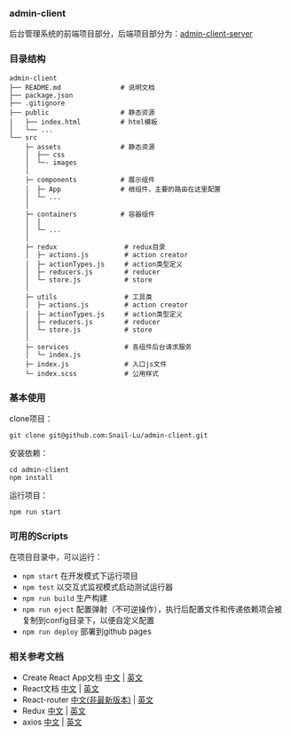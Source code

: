 ### admin-client
后台管理系统的前端项目部分，后端项目部分为：[admin-client-server](https://github.com/Snail-Lu/admin-client-server)

### 目录结构
```
admin-client
├── README.md               # 说明文档
├── package.json
├── .gitignore
├── public                  # 静态资源
│   ├── index.html          # html模板
│   └── ...
└── src
    ├─ assets               # 静态资源
    │  ├── css
    │  └─- images
    │
    ├─ components           # 展示组件
    │  ├─ App               # 根组件，主要的路由在这里配置 
    │  └─ ...
    │     
    ├─ containers           # 容器组件
    │  │ 
    │  └─ ...
    │
    ├─ redux                 # redux目录
    │  ├─ actions.js         # action creator
    │  ├─ actionTypes.js     # action类型定义
    │  ├─ reducers.js        # reducer
    │  └─ store.js           # store
    │ 
    ├─ utils                 # 工具类
    │  ├─ actions.js         # action creator
    │  ├─ actionTypes.js     # action类型定义
    │  ├─ reducers.js        # reducer
    │  └─ store.js           # store
    │ 
    ├─ services              # 各组件后台请求服务
    │  └─ index.js          
    ├─ index.js              # 入口js文件
    └─ index.scss            # 公用样式

```


### 基本使用

clone项目：  
```
git clone git@github.com:Snail-Lu/admin-client.git
```
安装依赖： 
```
cd admin-client
npm install 
```

运行项目：
```
npm run start
```


### 可用的Scripts
在项目目录中，可以运行：  

* `npm start` 在开发模式下运行项目
* `npm test`  以交互式监视模式启动测试运行器
* `npm run build` 生产构建
* `npm run eject` 配置弹射（不可逆操作），执行后配置文件和传递依赖项会被复制到config目录下，以便自定义配置
* `npm run deploy` 部署到github pages


### 相关参考文档
* Create React App文档 [中文](https://www.html.cn/create-react-app/docs/getting-started/) | [英文](https://create-react-app.dev/docs/getting-started)
* React文档 [中文](https://react.docschina.org/docs/getting-started.html) | [英文](https://reactjs.org/docs/getting-started.html)
* React-router [中文(非最新版本)](http://react-guide.github.io/react-router-cn/index.html) | [英文](https://reacttraining.com/react-router/web/guides/quick-start) 
* Redux [中文](http://cn.redux.js.org) | [英文](https://redux.js.org/introduction/getting-started)
* axios [中文](http://www.axios-js.com/zh-cn/docs/) | [英文](https://github.com/axios/axios)





